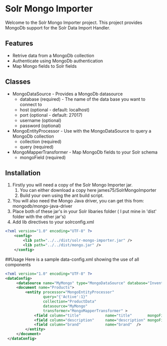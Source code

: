 # Solr Mongo Importer
Welcome to the Solr Mongo Importer project. This project provides MongoDb support for the Solr Data Import Handler.

## Features
* Retrive data from a MongoDb collection
* Authenticate using MongoDb authentication
* Map Mongo fields to Solr fields

## Classes

* MongoDataSource - Provides a MongoDb datasource
    * database (required) - The name of the data base you want to connect to
    * host (optional - default: localhost)
    * port (optional - default: 27017)
    * username (optional)
    * password (optional)
* MongoEntityProcessor - Use with the MongoDataSource to query a MongoDb collection
    * collection (required)
    * query (required)
* MongoMapperTransformer - Map MongoDb fields to your Solr schema
    * mongoField (required)

## Installation
1. Firstly you will need a copy of the Solr Mongo Importer jar.
    1. You can either download a copy here
     james75/SolrMongoImporter
    2. Build your own using the ant build script.
2. You will also need the Mongo Java driver, you can get this from:
   mongodb/mongo-java-driver
3. Place both of these jar's in your Solr libaries folder ( I put mine in 'dist' folder with the other jar's)
4. Add lib directives to your solrconfig.xml

```xml
<?xml version="1.0" encoding="UTF-8" ?>
    <config>
        <lib path="../../dist/solr-mongo-importer.jar" />
        <lib path="../../dist/mongo.jar" />
    </config>
```

##Usage
Here is a sample data-config.xml showing the use of all components
```xml
<?xml version="1.0" encoding="UTF-8" ?>
<dataConfig>
     <dataSource name="MyMongo" type="MongoDataSource" database="Inventory" />
     <document name="Products">
         <entity processor="MongoEntityProcessor"
                 query="{'Active':1}"
                 collection="ProductData"
                 datasource="MyMongo"
                 transformer="MongoMapperTransformer" >
             <field column="title"           name="title"       mongoField="Title"/>
             <field column="description"     name="description" mongoField="Long Description"/>
             <field column="brand"           name="brand"  />
         </entity>
     </document>
 </dataConfig>
```
